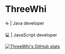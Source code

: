 # ThreeWhi

<p>☕️ | Java developer</p>
<p>💻 | JavaScript developer</p>

[![ThreeWhi's GitHub stats](https://github-readme-stats.vercel.app/api?username=ThreeWhi&theme=gruvbox)](https://github.com/anuraghazra/github-readme-stats)
